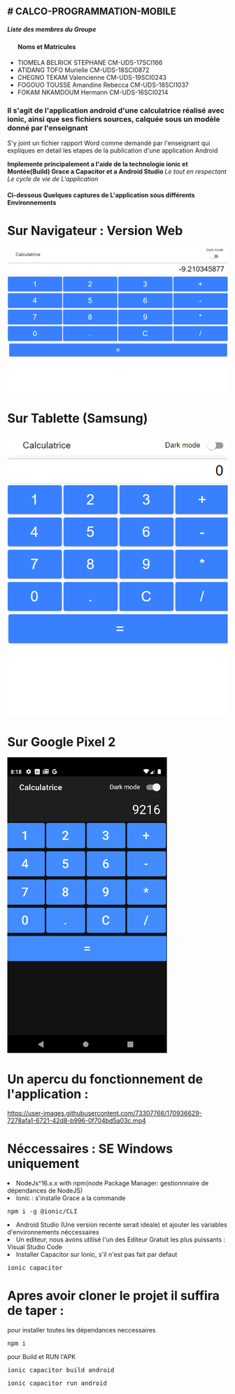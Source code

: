 <h2># CALCO-PROGRAMMATION-MOBILE</h2>
<h5>Liste des membres du Groupe</h5>

<ul>
    <h4>Noms et Matricules</h4>
    <li>TIOMELA BELRICK STEPHANE CM-UDS-17SCI166</li>
    <li>ATIDANG TOFO Murielle CM-UDS-18SCI0872 </li>
    <li>CHEGNO TEKAM Valencienne CM-UDS-19SCI0243</li>
    <li>FOGOUO TOUSSE Amandine Rebecca CM-UDS-18SCI1037 </li>
    <li>FOKAM NKAMDOUM Hermann CM-UDS-16SCI0214</li>
</ul>

 <h3>Il s'agit de l'application android d'une calculatrice réalisé avec ionic, ainsi que ses fichiers sources, calquée sous un modèle donné par l'enseignant</h3>

 S'y joint un fichier rapport Word comme demandé par l'enseignant qui expliques en detail les etapes de la publication d'une application Android

<b>Implemente principalement a l'aide de la technologie ionic et Montée(Build) Grace a Capacitor et a Android Studio </b>
<i> Le tout en respectant Le cycle de vie de L'application</i>

<h4>Ci-dessous Quelques captures de L'application sous différents Environnements</h4>

# Sur Navigateur : Version Web
<img src="https://raw.githubusercontent.com/latioms/calculator/main/screenshots/screen%20(1).png">

# Sur Tablette (Samsung) 

<img src="https://raw.githubusercontent.com/latioms/calculator/main/screenshots/screen%20(5).png">

# Sur Google Pixel 2

<img src="https://raw.githubusercontent.com/latioms/calculator/main/screenshots/screen%20(6).png">

# Un apercu du fonctionnement de l'application :


https://user-images.githubusercontent.com/73307766/170936629-7278afa1-6721-42d8-b996-0f704bd5a03c.mp4



# Néccessaires : SE Windows uniquement
<li>NodeJs^16.x.x with npm(node Package Manager: gestionnnaire de dépendances de NodeJS)</li>
<li>Ionic : s'installe Grace a la commande</li>
<pre>npm i -g @ionic/CLI</pre>
<li>Android Studio (Une version recente serait ideale) et ajouter les variables d'environnements néccessaires</li>
<li>Un editeur, nous avons utilisé l'un des Editeur Gratuit les plus puissants : Visual Studio Code </li>
<li>Installer Capacitor sur Ionic, s'il n'est pas fait par defaut</li>
<pre>ionic capacitor</pre>

# Apres avoir cloner le projet il suffira de taper :

 pour installer toutes les dépendances neccessaires
<pre>npm i</pre>
pour Build et RUN l'APK 
<pre>ionic capacitor build android</pre>
<pre>ionic capacitor run android</pre>
